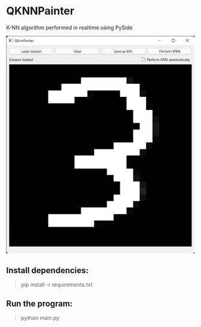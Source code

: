 # QKNNPainter
K-NN algorithm performed in realtime using PySide
    
![thumbnail](thumbnail.png)

## Install dependencies:
> pip install -r requirements.txt

## Run the program:
> python main.py
